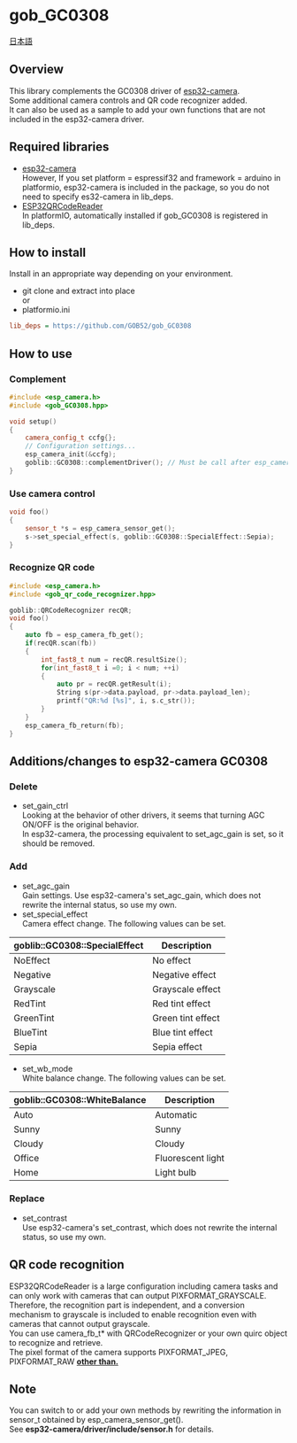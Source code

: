 # gob_GC0308

[日本語](README.md)

## Overview
This library complements the GC0308 driver of [esp32-camera](https://github.com/espressif/esp32-camera).  
Some additional camera controls and QR code recognizer added.  
It can also be used as a sample to add your own functions that are not included in the esp32-camera driver.

## Required libraries
* [esp32-camera](https://github.com/espressif/esp32-camera)  
However, If you set platform = espressif32 and framework = arduino in platformio, esp32-camera is included in the package, so you do not need to specify es32-camera in lib_deps.
* [ESP32QRCodeReader](https://github.com/alvarowolfx/ESP32QRCodeReader)  
In platformIO, automatically installed if gob\_GC0308 is registered in lib_deps.

## How to install
Install in an appropriate way depending on your environment.
* git clone and extract into place  
or
* platformio.ini
```ini
lib_deps = https://github.com/GOB52/gob_GC0308
```
## How to use

### Complement
```cpp
#include <esp_camera.h>
#include <gob_GC0308.hpp>

void setup()
{
    camera_config_t ccfg{};
    // Configuration settings...
    esp_camera_init(&ccfg);
    goblib::GC0308::complementDriver(); // Must be call after esp_camera_init()
}
```
### Use camera control
```cpp
void foo()
{
    sensor_t *s = esp_camera_sensor_get();
    s->set_special_effect(s, goblib::GC0308::SpecialEffect::Sepia);
}
```

### Recognize QR code
```cpp
#include <esp_camera.h>
#include <gob_qr_code_recognizer.hpp>

goblib::QRCodeRecognizer recQR;
void foo()
{
    auto fb = esp_camera_fb_get();
    if(recQR.scan(fb))
    {
        int_fast8_t num = recQR.resultSize();
        for(int_fast8_t i =0; i < num; ++i)
        {
            auto pr = recQR.getResult(i);
            String s(pr->data.payload, pr->data.payload_len);
            printf("QR:%d [%s]", i, s.c_str());
        }
    }
    esp_camera_fb_return(fb);
}
```

##  Additions/changes to esp32-camera GC0308
### Delete
* set\_gain\_ctrl  
Looking at the behavior of other drivers, it seems that turning AGC ON/OFF is the original behavior.  
In esp32-camera, the processing equivalent to set_agc_gain is set, so it should be removed.
### Add
* set\_agc\_gain  
Gain settings. Use esp32-camera's set_agc_gain, which does not rewrite the internal status, so use my own.
* set\_special\_effect  
Camera effect change. The following values can be set.

|goblib::GC0308::SpecialEffect|Description|
|---|---|
|NoEffect|No effect|
|Negative|Negative effect|
|Grayscale|Grayscale effect|
|RedTint|Red tint effect|
|GreenTint|Green tint effect|
|BlueTint|Blue tint effect|
|Sepia|Sepia effect|

* set\_wb\_mode  
White balance change. The following values can be set.

|goblib::GC0308::WhiteBalance|Description|
|---|---|
|Auto|Automatic|
|Sunny|Sunny|
|Cloudy|Cloudy|
|Office|Fluorescent light|
|Home|Light bulb|

### Replace
* set\_contrast  
Use esp32-camera's set_contrast, which does not rewrite the internal status, so use my own.


## QR code recognition
ESP32QRCodeReader is a large configuration including camera tasks and can only work with cameras that can output PIXFORMAT\_GRAYSCALE.  
Therefore, the recognition part is independent, and a conversion mechanism to grayscale is included to enable recognition even with cameras that cannot output grayscale.  
You can use camera\_fb\_t* with QRCodeRecognizer or your own quirc object to recognize and retrieve.  
The pixel format of the camera supports PIXFORMAT\_JPEG, PIXFORMAT\_RAW <ins>**other than.**</ins>

## Note
You can switch to or add your own methods by rewriting the information in sensor\_t obtained by esp\_camera\_sensor\_get().  
See **esp32-camera/driver/include/sensor.h** for details.


